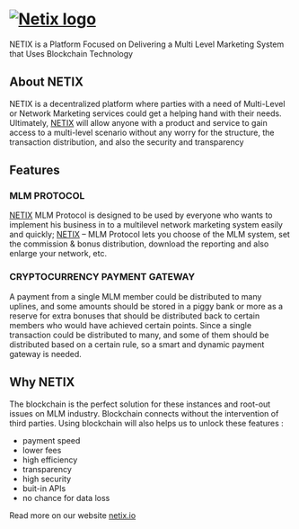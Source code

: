 # [![Netix logo][]][NETIX]

NETIX is a Platform Focused on Delivering a Multi Level Marketing System that Uses Blockchain Technology


## About NETIX

NETIX is a decentralized platform where parties with a need of Multi-Level or Network Marketing services could get a helping hand with their needs. Ultimately, [NETIX] will allow anyone with a product and service to gain access to a multi-level scenario without any worry for the structure, the transaction distribution, and also the security and transparency


## Features
### MLM PROTOCOL
[NETIX] MLM Protocol is designed to be used by everyone who wants to implement his business in to a multilevel network marketing system easily and quickly; [NETIX] – MLM Protocol lets you choose of the MLM system, set the commission & bonus distribution, download the reporting and also enlarge your network, etc.

### CRYPTOCURRENCY PAYMENT GATEWAY
A payment from a single MLM member could be distributed to many uplines, and some amounts should be stored in a piggy bank or more as a reserve for extra bonuses that should be distributed back to certain members who would have achieved certain points. Since a single transaction could be distributed to many, and some of them should be distributed based on a certain rule, so a smart and dynamic payment gateway is needed. 

## Why NETIX
The blockchain is the perfect solution for these instances and root-out issues on MLM industry. Blockchain connects without the intervention of third parties. Using blockchain will also helps us to unlock these features :
* payment speed
* lower fees
* high efficiency
* transparency
* high security
* buit-in APIs
* no chance for data loss

Read more on our website [netix.io]

[Netix logo]: http://netix.io/images/netix-logo-blue.png
[netix.io]: http://netix.io/
[NETIX]: http://netix.io/
